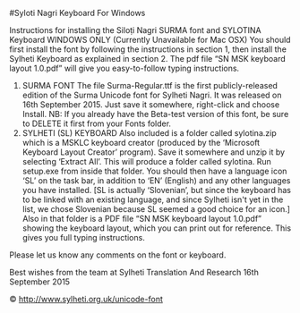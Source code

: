 #Syloti Nagri Keyboard For Windows 

Instructions for installing the Siloṭi Nagri SURMA font and SYLOTINA Keyboard 
WINDOWS ONLY (Currently Unavailable for Mac OSX)
You should first install the font by following the instructions in section 1, then install the Sylheti Keyboard as explained in section 2. The pdf file “SN MSK keyboard layout 1.0.pdf” will give you easy-to-follow typing instructions. 
1. SURMA FONT
The file Surma-Regular.ttf is the first publicly-released edition of the Surma Unicode font for Sylheti Nagri. It was released on 16th September 2015. Just save it somewhere, right-click and choose Install. 
NB: If you already have the Beta-test version of this font, be sure to DELETE it first from your Fonts folder.
2. SYLHETI (SL) KEYBOARD
Also included is a folder called sylotina.zip which is a MSKLC keyboard creator (produced by the ‘Microsoft Keyboard Layout Creator’ program). Save it somewhere and unzip it by selecting ‘Extract All’. This will produce a folder called sylotina. Run setup.exe from inside that folder. You should then have a language icon ‘SL’ on the task bar, in addition to ‘EN’ (English) and any other languages you have installed. [SL is actually ‘Slovenian’, but since the keyboard has to be linked with an existing language, and since Sylheti isn't yet in the list, we chose Slovenian because SL seemed a good choice for an icon.]  
Also in that folder is a PDF file “SN MSK keyboard layout 1.0.pdf” showing the keyboard layout, which you can print out for reference. This gives you full typing instructions. 

Please let us know any comments on the font or keyboard. 

Best wishes from the team at Sylheti Translation And Research 
16th September 2015 

© http://www.sylheti.org.uk/unicode-font
